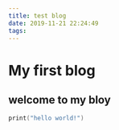 ```yaml
---
title: test blog
date: 2019-11-21 22:24:49
tags:
---
```


# My first blog 
## welcome to my bloy

``` c
print("hello world!")
```


